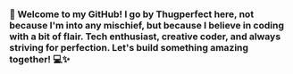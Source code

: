  ### 🚀 Welcome to my GitHub! I go by Thugperfect here, not because I'm into any mischief, but because I believe in coding with a bit of flair. Tech enthusiast, creative coder, and always striving for perfection. Let's build something amazing together! 💻✨
